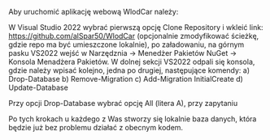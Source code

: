 Aby uruchomić aplikację webową WlodCar należy:

W Visual Studio 2022 wybrać pierwszą opcję Clone Repository i wkleić link: https://github.com/alSpar50/WlodCar (opcjonalnie zmodyfikować ścieżkę, gdzie repo ma być umieszczone lokalnie),
po załadowaniu, na górnym pasku VS2022 wejść w Narzędznia -> Menedżer Pakietów NuGet -> Konsola Menadżera Pakietów.
W dolnej sekcji VS2022 odpali się konsola, gdzie należy wpisać kolejno, jedna po drugiej, następujące komendy:
a) Drop-Database
b) Remove-Migration
c) Add-Migration InitialCreate
d) Update-Database

Przy opcji Drop-Database wybrać opcję All (litera A), przy zapytaniu

Po tych krokach u każdego z Was stworzy się lokalnie baza danych, która będzie już bez problemu działać z obecnym kodem.
